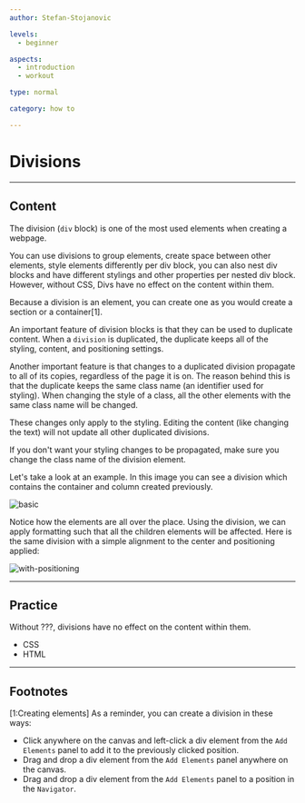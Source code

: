 ```yaml
---
author: Stefan-Stojanovic

levels:
  - beginner

aspects:
  - introduction
  - workout

type: normal

category: how to

---
```


# Divisions

---
## Content

The division (`div` block) is one of the most used elements when creating a webpage.

You can use divisions to group elements, create space between other elements, style elements differently per div block, you can also nest div blocks and have different stylings and other properties per nested div block. However, without CSS, Divs have no effect on the content within them.

Because a division is an element, you can create one as you would create a section or a container[1].

An important feature of division blocks is that they can be used to duplicate content. When a `division` is duplicated, the duplicate keeps all of the styling, content, and positioning settings.

Another important feature is that changes to a duplicated division propagate to all of its copies, regardless of the page it is on. The reason behind this is that the duplicate keeps the same class name (an identifier used for styling). When changing the style of a class, all the other elements with the same class name will be changed.

These changes only apply to the styling. Editing the content (like changing the text) will not update all other duplicated divisions. 

If you don't want your styling changes to be propagated, make sure you change the class name of the division element.

Let's take a look at an example. In this image you can see a division which contains the container and column created previously.

![basic](https://img.enkipro.com/8bc586cbb393149adcb522aaab1b5678.png)

Notice how the elements are all over the place. Using the division, we can apply formatting such that all the children elements will be affected. Here is the same division with a simple alignment to the center and positioning applied:

![with-positioning](https://img.enkipro.com/8cf567e508ab3f56669cb98417451c19.png)

---
## Practice

Without ???, divisions have no effect on the content within them.

* CSS
* HTML

---
## Footnotes

[1:Creating elements]
As a reminder, you can create a division in these ways:
- Click anywhere on the canvas and left-click a div element from the `Add Elements` panel to add it to the previously clicked position.
- Drag and drop a div element from the `Add Elements` panel anywhere on the canvas.
- Drag and drop a div element from the `Add Elements` panel to a position in the `Navigator`.
